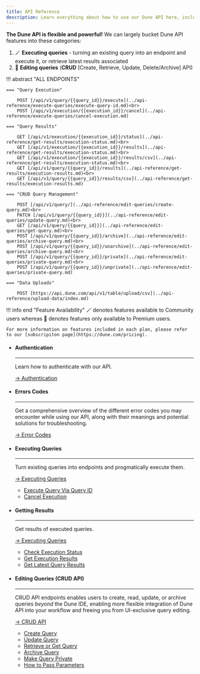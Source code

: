 ```yaml
---
title: API Reference
description: Learn everything about how to use our Dune API here, including common errors
---
```


**The Dune API is flexible and powerful!** We can largely bucket Dune API features into these categories: 

1. 🪄 **Executing queries** - turning an existing query into an endpoint and execute it, or retrieve latest results associated 
2. 💫 **Editing queries** (**CRUD** [Create, Retrieve, Update, Delete/Archive] API) 
<!-- 3. 🪄 **Uploading data** (Write API)  -->

!!! abstract "ALL ENDPOINTS"

    === "Query Execution"

        POST [/api/v1/query/{{query_id}}/execute](../api-reference/execute-queries/execute-query-id.md)<br>
        POST [/api/v1/execution/{{execution_id}}/cancel](../api-reference/execute-queries/cancel-execution.md)

    === "Query Results"

        GET [/api/v1/execution/{{execution_id}}/status](../api-reference/get-results/execution-status.md)<br>
        GET [/api/v1/execution/{{execution_id}}/results](../api-reference/get-results/execution-status.md)<br>
        GET [/api/v1/execution/{{execution_id}}/results/csv](../api-reference/get-results/execution-status.md)<br>
        GET [/api/v1/query/{{query_id}}/results](../api-reference/get-results/execution-results.md)<br>
        GET [/api/v1/query/{{query_id}}/results/csv](../api-reference/get-results/execution-results.md)

    === "CRUD Query Management"

        POST [/api/v1/query/](../api-reference/edit-queries/create-query.md)<br>
        PATCH [/api/v1/query/{{query_id}}](../api-reference/edit-queries/update-query.md)<br>
        GET [/api/v1/query/{{query_id}}](../api-reference/edit-queries/get-query.md)<br>
        POST [/api/v1/query/{{query_id}}/archive](../api-reference/edit-queries/archive-query.md)<br>
        POST [/api/v1/query/{{query_id}}/unarchive](../api-reference/edit-queries/archive-query.md)<br>
        POST [/api/v1/query/{{query_id}}/private](../api-reference/edit-queries/private-query.md)<br>
        POST [/api/v1/query/{{query_id}}/unprivate](../api-reference/edit-queries/private-query.md)

    === "Data Uploads"

        POST [https://api.dune.com/api/v1/table/upload/csv](../api-reference/upload-data/index.md)

!!! info end "Feature Availability"
    🪄 denotes features available to Community users whereas 💫 denotes features only available to Premium users. 

    For more information on features included in each plan, please refer to our [subscripiton page](https://dune.com/pricing).


<div class="grid cards" markdown>

-   #### Authentication

    ---

    Learn how to authenticate with our API.  
    
    [→ Authentication](authentication.md)

-   #### Errors Codes

    ---

    Get a comprehensive overview of the different error codes you may encounter while using our API, along with their meanings and potential solutions for troubleshooting.
    
    [→ Error Codes](errors.md)

-   #### Executing Queries

    ---

    Turn existing queries into endpoints and progmatically execute them.
    
    [→ Executing Queries](execute-queries/index.md)

    - [Execute Query Via Query ID](../api-reference/execute-queries/execute-query-id.md)
    - [Cancel Execution](../api-reference/execute-queries/cancel-execution.md)

-   #### Getting Results

    ---

    Get results of executed queries.
    
    [→ Executing Queries](get-results/index.md)

    - [Check Execution Status](../api-reference/get-results/execution-status.md)
    - [Get Execution Results](../api-reference/get-results/execution-results.md)
    - [Get Latest Query Results](../api-reference/get-results/latest-results.md)

-   #### Editing Queries (CRUD API)

    ---

    CRUD API endpoints enables users to create, read, update, or archive queries *beyond* the Dune IDE, enabling more flexible integration of Dune API into your workflow and freeing you from UI-exclusive query editing.

    [→ CRUD API](edit-queries/index.md)
    
    - [Create Query](../api-reference/edit-queries/create-query.md)
    - [Update Query](../api-reference/edit-queries/update-query.md)
    - [Retrieve or Get Query](../api-reference/edit-queries/get-query.md)
    - [Archive Query](../api-reference/edit-queries/archive-query.md)
    - [Make Query Private](../api-reference/edit-queries/private-query.md)
    - [How to Pass Parameters](../api-reference/edit-queries/parameter-passing.md)

<!-- -   #### Uploading Data (Write API)

    ---

    Use Dune's write API to upload CSV files to a specific table in the Dune database.

    [→ Write API](data-upload/write-api.md) -->
    
</div>
